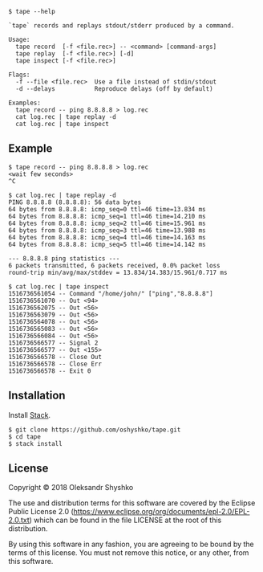 ```
$ tape --help

`tape` records and replays stdout/stderr produced by a command.

Usage:
  tape record  [-f <file.rec>] -- <command> [command-args]
  tape replay  [-f <file.rec>] [-d]
  tape inspect [-f <file.rec>]

Flags:
  -f --file <file.rec>  Use a file instead of stdin/stdout
  -d --delays           Reproduce delays (off by default)

Examples:
  tape record -- ping 8.8.8.8 > log.rec
  cat log.rec | tape replay -d
  cat log.rec | tape inspect
```

## Example
```
$ tape record -- ping 8.8.8.8 > log.rec
<wait few seconds>
^C

$ cat log.rec | tape replay -d
PING 8.8.8.8 (8.8.8.8): 56 data bytes
64 bytes from 8.8.8.8: icmp_seq=0 ttl=46 time=13.834 ms
64 bytes from 8.8.8.8: icmp_seq=1 ttl=46 time=14.210 ms
64 bytes from 8.8.8.8: icmp_seq=2 ttl=46 time=15.961 ms
64 bytes from 8.8.8.8: icmp_seq=3 ttl=46 time=13.988 ms
64 bytes from 8.8.8.8: icmp_seq=4 ttl=46 time=14.163 ms
64 bytes from 8.8.8.8: icmp_seq=5 ttl=46 time=14.142 ms

--- 8.8.8.8 ping statistics ---
6 packets transmitted, 6 packets received, 0.0% packet loss
round-trip min/avg/max/stddev = 13.834/14.383/15.961/0.717 ms

$ cat log.rec | tape inspect
1516736561054 -- Command "/home/john/" ["ping","8.8.8.8"]
1516736561070 -- Out <94>
1516736562075 -- Out <56>
1516736563079 -- Out <56>
1516736564078 -- Out <56>
1516736565083 -- Out <56>
1516736566084 -- Out <56>
1516736566577 -- Signal 2
1516736566577 -- Out <155>
1516736566578 -- Close Out
1516736566578 -- Close Err
1516736566578 -- Exit 0
```

## Installation

Install [Stack](https://docs.haskellstack.org/en/stable/install_and_upgrade/).
```
$ git clone https://github.com/oshyshko/tape.git
$ cd tape
$ stack install
```

## License

Copyright © 2018 Oleksandr Shyshko

The use and distribution terms for this software are covered by the
Eclipse Public License 2.0 (https://www.eclipse.org/org/documents/epl-2.0/EPL-2.0.txt)
which can be found in the file LICENSE at the root of this distribution.

By using this software in any fashion, you are agreeing to be bound by the terms of this license.
You must not remove this notice, or any other, from this software.
